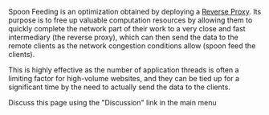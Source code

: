 Spoon Feeding is an optimization obtained by deploying a [Reverse
Proxy](/SquidFaq/ReverseProxy).
Its purpose is to free up valuable computation resources by allowing
them to quickly complete the network part of their work to a very close
and fast intermediary (the reverse proxy), which can then send the data
to the remote clients as the network congestion conditions allow (spoon
feed the clients).

This is highly effective as the number of application threads is often a
limiting factor for high-volume websites, and they can be tied up for a
significant time by the need to actually send the data to the clients.

Discuss this page using the "Discussion" link in the main menu
